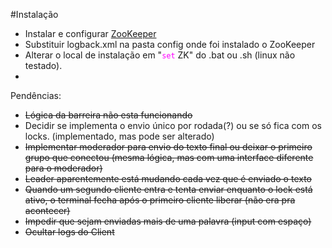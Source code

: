 #Instalação
- Instalar e configurar [ZooKeeper](https://zookeeper.apache.org/doc/r3.5.8/zookeeperStarted.html)
- Substituir logback.xml na pasta config onde foi instalado o ZooKeeper
- Alterar o local de instalação em "<code style="color : magenta">set</code> ZK" do .bat ou .sh (linux não testado).
- 


Pendências:
- ~~Lógica da barreira não esta funcionando~~ 
- Decidir se implementa o envio único por rodada(?) ou se só fica com os locks. (implementado, mas pode ser alterado)
- ~~Implementar moderador para envio do texto final ou deixar o primeiro grupo que conectou (mesma lógica, mas com uma interface diferente para o moderador)~~
- ~~Leader aparentemente está mudando cada vez que é enviado o texto~~
- ~~Quando um segundo cliente entra e tenta enviar enquanto o lock está ativo, o terminal fecha após o primeiro cliente liberar (não era pra acontecer)~~
- ~~Impedir que sejam enviadas mais de uma palavra (input com espaço)~~
- ~~Ocultar logs do Client~~

